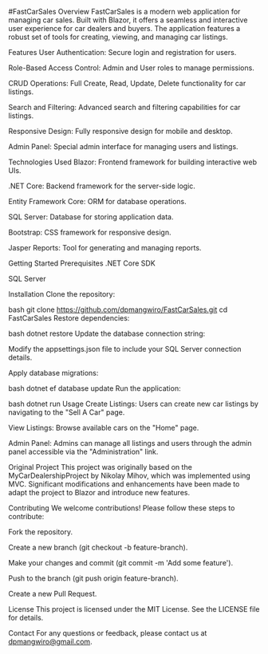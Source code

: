 #FastCarSales
Overview
FastCarSales is a modern web application for managing car sales. Built with Blazor, it offers a seamless and interactive user experience for car dealers and buyers. The application features a robust set of tools for creating, viewing, and managing car listings.

Features
User Authentication: Secure login and registration for users.

Role-Based Access Control: Admin and User roles to manage permissions.

CRUD Operations: Full Create, Read, Update, Delete functionality for car listings.

Search and Filtering: Advanced search and filtering capabilities for car listings.

Responsive Design: Fully responsive design for mobile and desktop.

Admin Panel: Special admin interface for managing users and listings.

Technologies Used
Blazor: Frontend framework for building interactive web UIs.

.NET Core: Backend framework for the server-side logic.

Entity Framework Core: ORM for database operations.

SQL Server: Database for storing application data.

Bootstrap: CSS framework for responsive design.

Jasper Reports: Tool for generating and managing reports.

Getting Started
Prerequisites
.NET Core SDK

SQL Server

Installation
Clone the repository:

bash
git clone https://github.com/dpmangwiro/FastCarSales.git
cd FastCarSales
Restore dependencies:

bash
dotnet restore
Update the database connection string:

Modify the appsettings.json file to include your SQL Server connection details.

Apply database migrations:

bash
dotnet ef database update
Run the application:

bash
dotnet run
Usage
Create Listings: Users can create new car listings by navigating to the "Sell A Car" page.

View Listings: Browse available cars on the "Home" page.

Admin Panel: Admins can manage all listings and users through the admin panel accessible via the "Administration" link.

Original Project
This project was originally based on the MyCarDealershipProject by Nikolay Mihov, which was implemented using MVC. Significant modifications and enhancements have been made to adapt the project to Blazor and introduce new features.

Contributing
We welcome contributions! Please follow these steps to contribute:

Fork the repository.

Create a new branch (git checkout -b feature-branch).

Make your changes and commit (git commit -m 'Add some feature').

Push to the branch (git push origin feature-branch).

Create a new Pull Request.

License
This project is licensed under the MIT License. See the LICENSE file for details.

Contact
For any questions or feedback, please contact us at dpmangwiro@gmail.com.


